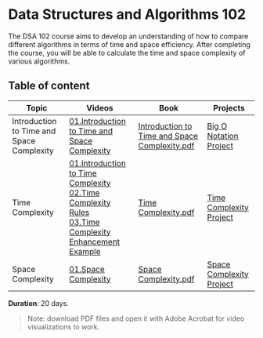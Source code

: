 # Data Structures and Algorithms 102
The DSA 102 course aims to develop an understanding of how to compare different algorithms in terms of time and space efficiency. After completing the course, you will be able to calculate the time and space complexity of various algorithms.



## Table of content 

| Topic | Videos | Book | Projects | 
|-------|--------|------|----------|
|Introduction to Time and Space Complexity|[01.Introduction to Time and Space Complexity](https://vimeo.com/1082509487/9cd2dc4706?share=copy)| [Introduction to Time and Space Complexity.pdf](https://github.com/SAFCSP-Team/DSA102/blob/main/content/01.TimeAndSpaceComplexity.pdf)|[Big O Notation Project](https://github.com/SAFCSP-Team/big-o-project)|
|Time Complexity|[01.Introduction to Time Complexity](https://vimeo.com/1083289891/09e33a6454?share=copy)<br> [02.Time Complexity Rules](https://vimeo.com/1083460942/272b0e23df?share=copy)<br>[03.Time Complexity Enhancement Example](https://vimeo.com/1083461280/4c94727575?share=copy) | [Time Complexity.pdf](https://github.com/SAFCSP-Team/DSA102/blob/main/content/02.TimeComplexity.pdf) | [Time Complexity Project](https://github.com/SAFCSP-Team/time-complexity-project)
|Space Complexity |[01.Space Complexity](https://vimeo.com/1083428310/d91609c56a?share=copy) |[Space Complexity.pdf](https://github.com/SAFCSP-Team/DSA102/blob/main/content/SpaceComplexity.pdf)|[Space Complexity Project](https://github.com/SAFCSP-Team/space-compexity/tree/main)



**Duration**: 20 days.
> Note: download PDF files and open it with Adobe Acrobat for video visualizations to work.
